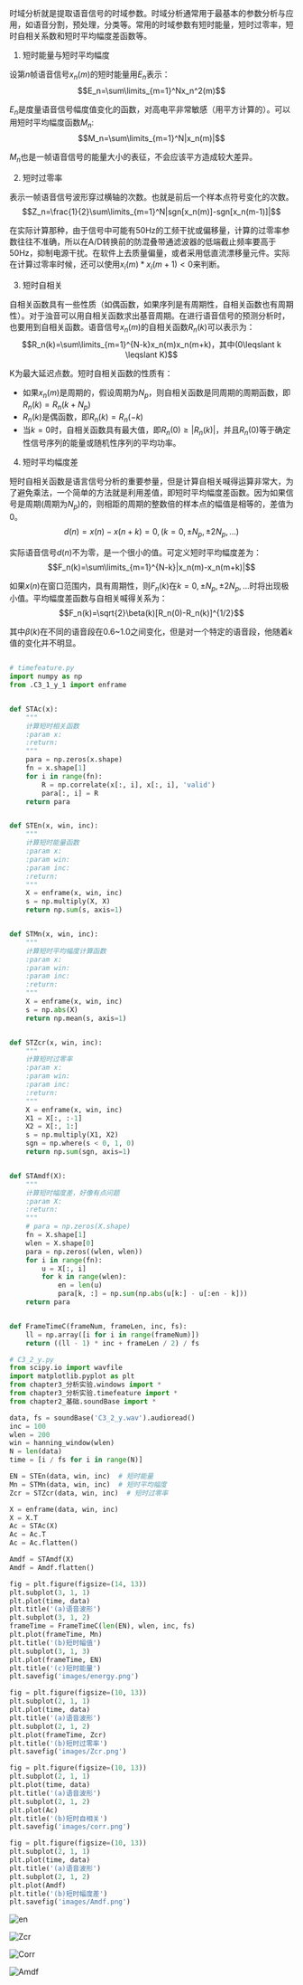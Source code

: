 时域分析就是提取语音信号的时域参数。时域分析通常用于最基本的参数分析与应用，如语音分割，预处理，分类等。常用的时域参数有短时能量，短时过零率，短时自相关系数和短时平均幅度差函数等。
1. 短时能量与短时平均幅度
   
设第$n$帧语音信号$x_n(m)$的短时能量用$E_n$表示：
$$E_n=\sum\limits_{m=1}^Nx_n^2(m)$$

$E_n$是度量语音信号幅度值变化的函数，对高电平非常敏感（用平方计算的）。可以用短时平均幅度函数$M_n$:
$$M_n=\sum\limits_{m=1}^N|x_n(m)|$$

$M_n$也是一帧语音信号的能量大小的表征，不会应该平方造成较大差异。

2. 短时过零率
   
表示一帧语音信号波形穿过横轴的次数。也就是前后一个样本点符号变化的次数。
$$Z_n=\frac{1}{2}\sum\limits_{m=1}^N|sgn[x_n(m)]-sgn[x_n(m-1)]|$$

在实际计算那种，由于信号中可能有50Hz的工频干扰或偏移量，计算的过零率参数往往不准确，所以在A/D转换前的防混叠带通滤波器的低端截止频率要高于50Hz，抑制电源干扰。在软件上去质量偏量，或者采用低直流漂移量元件。实际在计算过零率时候，还可以使用$x_i(m)*x_i(m+1)<0$来判断。

3. 短时自相关

自相关函数具有一些性质（如偶函数，如果序列是有周期性，自相关函数也有周期性）。对于浊音可以用自相关函数求出基音周期。在进行语音信号的预测分析时，也要用到自相关函数。语音信号$x_n(m)$的自相关函数$R_n(k)$可以表示为：
$$R_n(k)=\sum\limits_{m=1}^{N-k}x_n(m)x_n(m+k)，其中(0\leqslant k \leqslant K)$$

K为最大延迟点数。短时自相关函数的性质有：
  - 如果$x_n(m)$是周期的，假设周期为$N_p$，则自相关函数是同周期的周期函数，即$R_n(k)=R_n(k+N_p)$
  - $R_n(k)$是偶函数，即$R_n(k)=R_n(-k)$
  - 当$k=0$时，自相关函数具有最大值，即$R_n(0)\geqslant |R_n(k)|$，并且$R_n(0)$等于确定性信号序列的能量或随机性序列的平均功率。

4. 短时平均幅度差

短时自相关函数是语言信号分析的重要参量，但是计算自相关喊得运算非常大，为了避免乘法，一个简单的方法就是利用差值，即短时平均幅度差函数。因为如果信号是周期(周期为$N_p$)的，则相距的周期的整数倍的样本点的幅值是相等的，差值为0。
$$d(n)=x(n)-x(n+k)=0,(k=0,±N_p,±2N_p,...)$$

实际语音信号$d(n)$不为零，是一个很小的值。可定义短时平均幅度差为：
$$F_n(k)=\sum\limits_{m=1}^{N-k}|x_n(m)-x_n(m+k)|$$

如果$x(n)$在窗口范围内，具有周期性，则$F_n(k)$在$k=0,±N_p,±2N_p,...$时将出现极小值。平均幅度差函数与自相关喊得关系为：
$$F_n(k)=\sqrt{2}\beta(k)[R_n(0)-R_n(k)]^{1/2}$$

其中$\beta(k)$在不同的语音段在0.6~1.0之间变化，但是对一个特定的语音段，他随着$k$值的变化并不明显。

~~~py

# timefeature.py
import numpy as np
from .C3_1_y_1 import enframe


def STAc(x):
    """
    计算短时相关函数
    :param x:
    :return:
    """
    para = np.zeros(x.shape)
    fn = x.shape[1]
    for i in range(fn):
        R = np.correlate(x[:, i], x[:, i], 'valid')
        para[:, i] = R
    return para


def STEn(x, win, inc):
    """
    计算短时能量函数
    :param x:
    :param win:
    :param inc:
    :return:
    """
    X = enframe(x, win, inc)
    s = np.multiply(X, X)
    return np.sum(s, axis=1)


def STMn(x, win, inc):
    """
    计算短时平均幅度计算函数
    :param x:
    :param win:
    :param inc:
    :return:
    """
    X = enframe(x, win, inc)
    s = np.abs(X)
    return np.mean(s, axis=1)


def STZcr(x, win, inc):
    """
    计算短时过零率
    :param x:
    :param win:
    :param inc:
    :return:
    """
    X = enframe(x, win, inc)
    X1 = X[:, :-1]
    X2 = X[:, 1:]
    s = np.multiply(X1, X2)
    sgn = np.where(s < 0, 1, 0)
    return np.sum(sgn, axis=1)


def STAmdf(X):
    """
    计算短时幅度差，好像有点问题
    :param X:
    :return:
    """
    # para = np.zeros(X.shape)
    fn = X.shape[1]
    wlen = X.shape[0]
    para = np.zeros((wlen, wlen))
    for i in range(fn):
        u = X[:, i]
        for k in range(wlen):
            en = len(u)
            para[k, :] = np.sum(np.abs(u[k:] - u[:en - k]))
    return para


def FrameTimeC(frameNum, frameLen, inc, fs):
    ll = np.array([i for i in range(frameNum)])
    return ((ll - 1) * inc + frameLen / 2) / fs

~~~

~~~py
# C3_2_y.py
from scipy.io import wavfile
import matplotlib.pyplot as plt
from chapter3_分析实验.windows import *
from chapter3_分析实验.timefeature import *
from chapter2_基础.soundBase import *

data, fs = soundBase('C3_2_y.wav').audioread()
inc = 100
wlen = 200
win = hanning_window(wlen)
N = len(data)
time = [i / fs for i in range(N)]

EN = STEn(data, win, inc)  # 短时能量
Mn = STMn(data, win, inc)  # 短时平均幅度
Zcr = STZcr(data, win, inc)  # 短时过零率

X = enframe(data, win, inc)
X = X.T
Ac = STAc(X)
Ac = Ac.T
Ac = Ac.flatten()

Amdf = STAmdf(X)
Amdf = Amdf.flatten()

fig = plt.figure(figsize=(14, 13))
plt.subplot(3, 1, 1)
plt.plot(time, data)
plt.title('(a)语音波形')
plt.subplot(3, 1, 2)
frameTime = FrameTimeC(len(EN), wlen, inc, fs)
plt.plot(frameTime, Mn)
plt.title('(b)短时幅值')
plt.subplot(3, 1, 3)
plt.plot(frameTime, EN)
plt.title('(c)短时能量')
plt.savefig('images/energy.png')

fig = plt.figure(figsize=(10, 13))
plt.subplot(2, 1, 1)
plt.plot(time, data)
plt.title('(a)语音波形')
plt.subplot(2, 1, 2)
plt.plot(frameTime, Zcr)
plt.title('(b)短时过零率')
plt.savefig('images/Zcr.png')

fig = plt.figure(figsize=(10, 13))
plt.subplot(2, 1, 1)
plt.plot(time, data)
plt.title('(a)语音波形')
plt.subplot(2, 1, 2)
plt.plot(Ac)
plt.title('(b)短时自相关')
plt.savefig('images/corr.png')

fig = plt.figure(figsize=(10, 13))
plt.subplot(2, 1, 1)
plt.plot(time, data)
plt.title('(a)语音波形')
plt.subplot(2, 1, 2)
plt.plot(Amdf)
plt.title('(b)短时幅度差')
plt.savefig('images/Amdf.png')

~~~

![en](images/energy.png)

![Zcr](images/Zcr.png)

![Corr](images/corr.png)

![Amdf](images/Amdf.png)